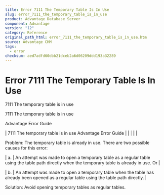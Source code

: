 ```yaml
---
title: Error 7111 The Temporary Table Is In Use
slug: error_7111_the_temporary_table_is_in_use
product: Advantage Database Server
component: Advantage
version: "12"
category: Reference
original_path_html: error_7111_the_temporary_table_is_in_use.htm
source: Advantage CHM
tags:
  - error
checksum: aed7adfd60dbb21dceb2a6d06209ddd193a32289
---
```


# Error 7111 The Temporary Table Is In Use

7111 The temporary table is in use

7111 The temporary table is in use

Advantage Error Guide

| 7111 The temporary table is in use  Advantage Error Guide |  |  |  |  |

Problem: The temporary table is already in use. There are two possible causes for this error:

| a. | An attempt was made to open a temporary table as a regular table using the table path directly when the temporary table is already in use. Or |

| b. | An attempt was made to open a temporary table when the table has already been opened as a regular table using the table path directly. |

Solution: Avoid opening temporary tables as regular tables.
